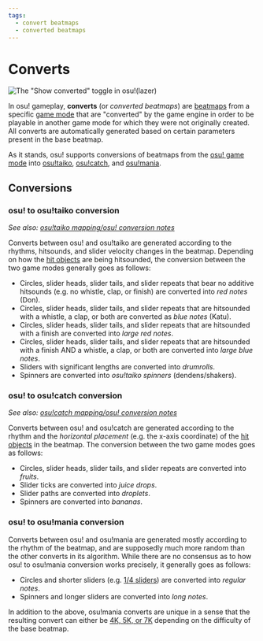 ```yaml
---
tags:
  - convert beatmaps
  - converted beatmaps
---
```


# Converts

![The \"Show converted\" toggle in osu!(lazer)](img/show-converted-button.png "The \"Show converted\" toggle in osu!(lazer)")

In osu! gameplay, **converts** (or *converted beatmaps*) are [beatmaps](/wiki/Beatmap) from a specific [game mode](/wiki/Game_mode/) that are "converted" by the game engine in order to be playable in another game mode for which they were not originally created. All converts are automatically generated based on certain parameters present in the base beatmap.

As it stands, osu! supports conversions of beatmaps from the [osu! game mode](/wiki/Game_mode/osu!) into [osu!taiko](/wiki/Game_mode/osu!taiko), [osu!catch](/wiki/Game_mode/osu!catch), and [osu!mania](/wiki/Game_mode/osu!mania).

## Conversions

### osu! to osu!taiko conversion

*See also: [osu!taiko mapping/osu! conversion notes](/wiki/Game_mode/osu!taiko#osu!-conversion-notes)*

Converts between osu! and osu!taiko are generated according to the rhythms, hitsounds, and slider velocity changes in the beatmap. Depending on how the [hit objects](/wiki/Gameplay/Hit_object) are being hitsounded, the conversion between the two game modes generally goes as follows:

- Circles, slider heads, slider tails, and slider repeats that bear no additive hitsounds (e.g. no whistle, clap, or finish) are converted into *red notes* (Don).
- Circles, slider heads, slider tails, and slider repeats that are hitsounded with a whistle, a clap, or both are converted as *blue notes* (Katu).
- Circles, slider heads, slider tails, and slider repeats that are hitsounded with a finish are converted into *large red notes*.
- Circles, slider heads, slider tails, and slider repeats that are hitsounded with a finish AND a whistle, a clap, or both are converted into *large blue notes*.
- Sliders with significant lengths are converted into *drumrolls*.
- Spinners are converted into *osu!taiko spinners* (dendens/shakers).

### osu! to osu!catch conversion

*See also: [osu!catch mapping/osu! conversion notes](/wiki/Game_mode/osu!catch#osu!-conversion-notes)*

Converts between osu! and osu!catch are generated according to the rhythm and the *horizontal placement* (e.g. the x-axis coordinate) of the [hit objects](/wiki/Gameplay/Hit_object) in the beatmap. The conversion between the two game modes goes as follows:

- Circles, slider heads, slider tails, and slider repeats are converted into *fruits*.
- Slider ticks are converted into *juice drops*.
- Slider paths are converted into *droplets*.
- Spinners are converted into *bananas*.

### osu! to osu!mania conversion

Converts between osu! and osu!mania are generated mostly according to the rhythm of the beatmap, and are supposedly much more random than the other converts in its algorithm. While there are no consensus as to how osu! to osu!mania conversion works precisely, it generally goes as follows:

- Circles and shorter sliders (e.g. [1/4 sliders](/wiki/Client/Beatmap_editor/Beat_snap_divisor)) are converted into *regular notes*.
- Spinners and longer sliders are converted into *long notes*.

In addition to the above, osu!mania converts are unique in a sense that the resulting convert can either be [4K, 5K, or 7K](wiki/Gameplay/Game_modifier/xK) depending on the difficulty of the base beatmap.
